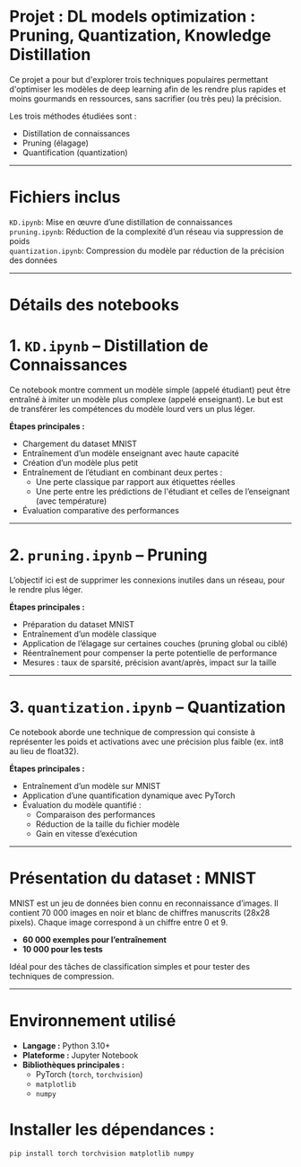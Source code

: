 # Projet : DL models optimization : Pruning, Quantization, Knowledge Distillation 

Ce projet a pour but d'explorer trois techniques populaires permettant d'optimiser les modèles de deep learning afin de les rendre plus rapides et moins gourmands en ressources, sans sacrifier (ou très peu) la précision.

Les trois méthodes étudiées sont :

- Distillation de connaissances
- Pruning (élagage)
- Quantification (quantization)

---

# Fichiers inclus

`KD.ipynb`: Mise en œuvre d’une distillation de connaissances                   
`pruning.ipynb`: Réduction de la complexité d’un réseau via suppression de poids     
`quantization.ipynb`: Compression du modèle par réduction de la précision des données    

---

# Détails des notebooks

# 1. `KD.ipynb` – Distillation de Connaissances

Ce notebook montre comment un modèle simple (appelé étudiant) peut être entraîné à imiter un modèle plus complexe (appelé enseignant). Le but est de transférer les compétences du modèle lourd vers un plus léger.

**Étapes principales :**
- Chargement du dataset MNIST
- Entraînement d’un modèle enseignant avec haute capacité
- Création d’un modèle plus petit
- Entraînement de l’étudiant en combinant deux pertes :
  - Une perte classique par rapport aux étiquettes réelles
  - Une perte entre les prédictions de l'étudiant et celles de l’enseignant (avec température)
- Évaluation comparative des performances

---

# 2. `pruning.ipynb` – Pruning

L’objectif ici est de supprimer les connexions inutiles dans un réseau, pour le rendre plus léger.

**Étapes principales :**
- Préparation du dataset MNIST
- Entraînement d’un modèle classique
- Application de l’élagage sur certaines couches (pruning global ou ciblé)
- Réentraînement pour compenser la perte potentielle de performance
- Mesures : taux de sparsité, précision avant/après, impact sur la taille

---

# 3. `quantization.ipynb` – Quantization

Ce notebook aborde une technique de compression qui consiste à représenter les poids et activations avec une précision plus faible (ex. int8 au lieu de float32).

**Étapes principales :**
- Entraînement d’un modèle sur MNIST
- Application d’une quantification dynamique avec PyTorch
- Évaluation du modèle quantifié :
  - Comparaison des performances
  - Réduction de la taille du fichier modèle
  - Gain en vitesse d’exécution

---

# Présentation du dataset : MNIST

MNIST est un jeu de données bien connu en reconnaissance d’images. Il contient 70 000 images en noir et blanc de chiffres manuscrits (28x28 pixels). Chaque image correspond à un chiffre entre 0 et 9.

- **60 000 exemples pour l’entraînement**
- **10 000 pour les tests**

Idéal pour des tâches de classification simples et pour tester des techniques de compression.

---

# Environnement utilisé

- **Langage :** Python 3.10+
- **Plateforme :** Jupyter Notebook
- **Bibliothèques principales :**
  - PyTorch (`torch`, `torchvision`)
  - `matplotlib`
  - `numpy`

# Installer les dépendances :

```bash
pip install torch torchvision matplotlib numpy
